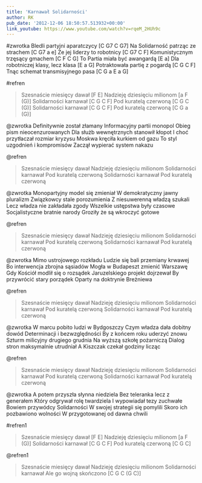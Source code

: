 ```yaml
---
title: 'Karnawał Solidarności'
author: RK
pub_date: '2012-12-06 18:50:57.513932+00:00'
link_youtube: https://www.youtube.com/watch?v=rqeM_2HUh9c
---
```


#zwrotka
Bledli partyjni aparatczycy			[C G7 C G7]
Na Solidarność patrząc ze strachem		[C G7 a e]
Że jej liderzy to robotnicy			[C G7 C F]
Komunistycznym trzęsący gmachem	[C F C G]
To Partia miała być awangardą		[E a]
Dla robotniczej klasy, lecz klasa		[E a G]
Potraktowała partię z pogardą		[C G C F]
Tnąc schemat transmisyjnego pasa		[C G a E a G]

#refren
>Szesnaście miesięcy dawał			[F E]
>Nadzieję dziesięciu milionom		[a F (G)]
>Solidarności karnawał			[C G C F]
>Pod kuratelą czerwoną			[C G C (G)]
>Solidarności karnawał			[C G C F]
>Pod kuratelą czerwoną                     [C G a (G)]

@zwrotka
Definitywnie został złamany
Informacyjny partii monopol
Obieg pism nieocenzurowanych
Dla służb wewnętrznych stanowił kłopot
I choć przytłaczał rozmiar kryzysu
Moskwa kręciła kurkiem od gazu
To styl uzgodnień i kompromisów
Zaczął wypierać system nakazu

@refren
>Szesnaście miesięcy dawał
>Nadzieję dziesięciu milionom
>Solidarności karnawał
>Pod kuratelą czerwoną
>Solidarności karnawał
>Pod kuratelą czerwoną

@zwrotka
Monopartyjny model się zmieniał
W demokratyczny jawny pluralizm
Związkowcy stale porozumienia
Z niesuwerenną władzą szukali
Lecz władza nie zakładała zgody
Wszelkie ustępstwa były czasowe
Socjalistyczne bratnie narody
Groziły że są wkroczyć gotowe

@refren
>Szesnaście miesięcy dawał
>Nadzieję dziesięciu milionom
>Solidarności karnawał
>Pod kuratelą czerwoną
>Solidarności karnawał
>Pod kuratelą czerwoną

@zwrotka
Mimo ustrojowego rozkładu
Ludzie się bali przemiany krwawej
Bo interwencja zbrojna sąsiadów
Mogła w Budapeszt zmienić Warszawę
Gdy Kościół modlił się o rozsądek
Jaruzelskiego projekt dojrzewał
By przywrócić stary porządek
Oparty na doktrynie Breżniewa

@refren
>Szesnaście miesięcy dawał
>Nadzieję dziesięciu milionom
>Solidarności karnawał
>Pod kuratelą czerwoną
>Solidarności karnawał
>Pod kuratelą czerwoną

@zwrotka
W marcu pobito ludzi w Bydgoszczy
Czym władza dała dobitny dowód
Determinacji i bezwzględności
By z końcem roku uderzyć znowu
Szturm milicyjny drugiego grudnia
Na wyższą szkołę pożarniczą
Dialog stron maksymalnie utrudniał
A Kiszczak czekał godziny licząc

@refren
>Szesnaście miesięcy dawał
>Nadzieję dziesięciu milionom
>Solidarności karnawał
>Pod kuratelą czerwoną
>Solidarności karnawał
>Pod kuratelą czerwoną

@zwrotka
A potem przyszła słynna niedziela
Bez teleranka lecz z generałem
Który odgrywał rolę twardziela
I wypowiadał tezy zuchwałe
Bowiem przywódcy Solidarności
W swojej strategii się pomylili
Skoro ich pozbawiono wolności
W przygotowanej od dawna chwili

#refren1
>Szesnaście miesięcy dawał [F E]
>Nadzieję dziesięciu milionom [a F (G)]
>Solidarności karnawał [C G C F]
>Pod kuratelą czerwoną  [C G C]

@refren1
>Szesnaście miesięcy dawał
>Nadzieję dziesięciu milionom
>Solidarności karnawał
>Ale go wojną skończono [C G C (G C)]